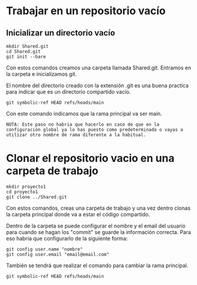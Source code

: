 # Trabajar en un repositorio vacío #

## Inicializar un directorio vacío ##

    mkdir Shared.git
    cd Shared.git
    git init --bare

Con estos comandos creamos una carpeta llamada Shared.git. Entramos en la carpeta e inicializamos git.

El nombre del directorio creado con la extensión .git es una buena practica para indicar que es un directorio compartido vacío.

    git symbolic-ref HEAD refs/heads/main

Con este comando indicamos que la rama principal va ser main.

    NOTA: Este paso no habria que hacerlo en caso de que en la configuración global ya lo has puesto como predeterminado o vayas a utilizar otro nombre de rama diferente a la habitual.

# Clonar el repositorio vacio en una carpeta de trabajo #

    mkdir proyecto1
    cd proyecto1
    git clone ../Shared.git

Con estos comandos, creas una carpeta de trabajo y una vez dentro clonas la carpeta principal donde va a estar el código compartido.

Dentro de la carpeta se puede configurar el nombre y el email del usuario para cuando se hagan los "commit" se guarde la información correcta. Para eso habría que configurarlo de la siguiente forma:

    git config user.name "nombre"
    git config user.email "email@email.com"

También se tendrá que realizar el comando para cambiar la rama principal.

    git symbolic-ref HEAD refs/heads/main

